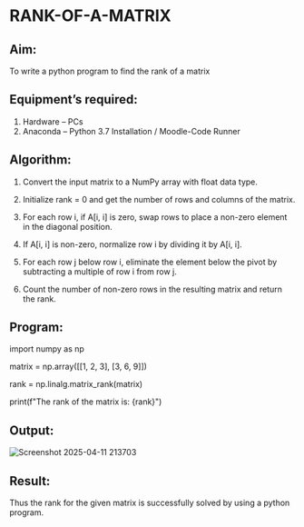 # RANK-OF-A-MATRIX
## Aim:
To write a python program to find the rank of a matrix
## Equipment’s required:
1. 	Hardware – PCs
2. 	Anaconda – Python 3.7 Installation / Moodle-Code Runner
## Algorithm:
1. Convert the input matrix to a NumPy array with float data type.

2. Initialize rank = 0 and get the number of rows and columns of the matrix.

3. For each row i, if A[i, i] is zero, swap rows to place a non-zero element in the diagonal position.

4. If A[i, i] is non-zero, normalize row i by dividing it by A[i, i].

5. For each row j below row i, eliminate the element below the pivot by subtracting a multiple of row i from row j.

6. Count the number of non-zero rows in the resulting matrix and return the rank. 
## Program:
import numpy as np


matrix = np.array([[1, 2, 3],
                   [3, 6, 9]])


rank = np.linalg.matrix_rank(matrix)

print(f"The rank of the matrix is: {rank}")



## Output:
![Screenshot 2025-04-11 213703](https://github.com/user-attachments/assets/7e73fcab-a870-4da1-8c80-212a46f02b30)

## Result:
Thus the rank for the given matrix is successfully solved by  using a python program.


